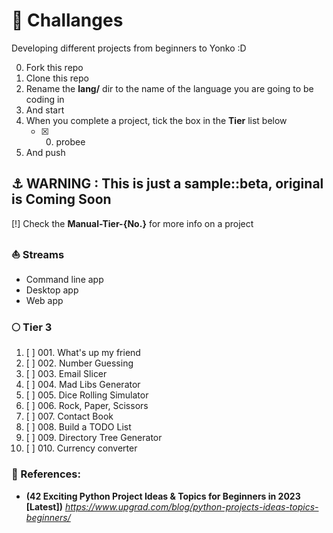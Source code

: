 # 👾 Challanges
Developing different projects from beginners to Yonko :D

0. Fork this repo
1. Clone this repo
2. Rename the **lang/** dir to the name of the language you are going to be coding in
3. And start
4. When you complete a project, tick the box in the **Tier** list below
	- [x] 000. probee
5. And push 

## ⚓ WARNING : This is just a sample::beta, original is Coming Soon
[!] Check the **Manual-Tier-{No.}** for more info on a project

### ⛵ Streams
+ Command line app
+ Desktop app
+ Web app

### 🌕 Tier 3
001. [ ] 001. What's up my friend
002. [ ] 002. Number Guessing
003. [ ] 003. Email Slicer
004. [ ] 004. Mad Libs Generator
005. [ ] 005. Dice Rolling Simulator
006. [ ] 006. Rock, Paper, Scissors
007. [ ] 007. Contact Book
008. [ ] 008. Build a TODO List
009. [ ] 009. Directory Tree Generator
010. [ ] 010. Currency converter

<!--
### 🌔 Tier 2
011. [ ] 011. Random Password Generator
012. [ ] 012. Build a Book or Library Management System [GUI]
013. [ ] 013. Contact Book [GUI]
014. [ ] 014. Random Password Generator [GUI]
015. [ ] 015. 2048 Game [GUI]
016. [ ] 016. Tic-Tac-Toe
017. [ ] 017. Create A Simple Web Server
018. [ ] 018. Steganography
019. [ ] 019. Build a Book or Library Management System
020. [ ] 020. Build a TODO List [GUI]
-->

<!--
### 🌓 Tier 1
021. [ ] 021. Build a [Discord, Telegram, WhatsApp, Facebook]bot To Calculate Age
022. [ ] 022. Text-based Adventure Game
023. [ ] 023. Text-based Adventure Game
024. [ ] 024. Dice Rolling Simulator
025. [ ] 025. Build An Artificial Intelligence Bot
026. [ ] 026. Mad Libs Generator
027. [ ] 027. Number Guessing
028. [ ] 028. Text-based Adventure Game
029. [ ] 029. Dice Rolling Simulator
030. [ ] 030. Email Slicer
-->

<!--
### 🌒 Tier 0
031. [ ] 031. Number Guessing
032. [ ] 032. Text-based Adventure Game
033. [ ] 033. Text-based Adventure Game
034. [ ] 034. Dice Rolling Simulator
035. [ ] 035. Email Slicer
036. [ ] 036. Mad Libs Generator
037. [ ] 037. Number Guessing
038. [ ] 038. Text-based Adventure Game
039. [ ] 039. Dice Rolling Simulator
040. [ ] 040. Email Slicer
-->

<!--
### 🌑 Tier X
041. [ ] 041. Number Guessing
042. [ ] 042. Text-based Adventure Game
043. [ ] 043. Mad Libs Generator
044. [ ] 044. Dice Rolling Simulator
045. [ ] 045. Email Slicer
046. [ ] 046. Mad Libs Generator
047. [ ] 047. Number Guessing
048. [ ] 048. Text-based Adventure Game
049. [ ] 049. Dice Rolling Simulator
050. [ ] 050. Email Slicer
-->


### 🔮 References:
- **(42 Exciting Python Project Ideas & Topics for Beginners in 2023 [Latest])** _https://www.upgrad.com/blog/python-projects-ideas-topics-beginners/_
